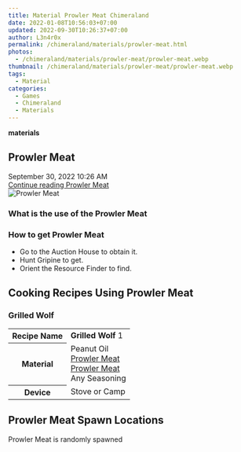 ```yaml
---
title: Material Prowler Meat Chimeraland
date: 2022-01-08T10:56:03+07:00
updated: 2022-09-30T10:26:37+07:00
author: L3n4r0x
permalink: /chimeraland/materials/prowler-meat.html
photos:
  - /chimeraland/materials/prowler-meat/prowler-meat.webp
thumbnail: /chimeraland/materials/prowler-meat/prowler-meat.webp
tags:
  - Material
categories:
  - Games
  - Chimeraland
  - Materials
---
```


<section id="bootstrap-wrapper">
  <link
    rel="stylesheet"
    href="https://cdn.statically.io/gh/dimaslanjaka/Web-Manajemen/40ac3225/css/bootstrap-4.5-wrapper.css"
  />
  <div
    class="row g-0 border rounded overflow-hidden flex-md-row mb-4 shadow-sm position-relative bg-light text-dark"
  >
    <div class="col p-4 d-flex flex-column position-static">
      <strong class="d-inline-block mb-2 text-success">materials</strong>
      <h2 class="mb-0">Prowler Meat</h2>
      <div class="mb-1 text-muted">September 30, 2022 10:26 AM</div>
      <a
        href="/chimeraland/materials/prowler-meat.html"
        class="stretched-link d-none"
        >Continue reading Prowler Meat</a
      >
    </div>
    <div class="col-auto d-none d-lg-block">
      <img
        src="/chimeraland/materials/prowler-meat/prowler-meat.webp"
        alt="Prowler Meat"
      />
    </div>
  </div>
  <div class="row bg-light text-dark">
    <div class="col-lg-6 col-12 mb-2">
      <div class="card">
        <div class="card-body">
          <h3 class="card-title">What is the use of the Prowler Meat</h3>
          <div class="card-text"><ul></ul></div>
        </div>
      </div>
    </div>
    <div class="col-lg-6 col-12 mb-2">
      <div class="card">
        <div class="card-body">
          <h3 class="card-title">How to get Prowler Meat</h3>
          <div class="card-text">
            <ul>
              <li>Go to the Auction House to obtain it.</li>
              <li>Hunt Gripine to get.</li>
              <li>Orient the Resource Finder to find.</li>
            </ul>
          </div>
        </div>
      </div>
    </div>
    <div class="col-12 mb-2">
      <h2 id="cookable">Cooking Recipes Using Prowler Meat</h2>
      <div id="recipe-grilled-wolf">
        <h3 id="item-grilled-wolf">Grilled Wolf</h3>
        <div class="mb-2">
          <table class="table">
            <tr>
              <th>Recipe Name</th>
              <td><b>Grilled Wolf</b> 1</td>
            </tr>
            <tr>
              <th>Material</th>
              <td>
                Peanut Oil<br /><a
                  class="text-decoration-none"
                  href="/chimeraland/materials/prowler-meat.html"
                  >Prowler Meat</a
                ><br /><a
                  class="text-decoration-none"
                  href="/chimeraland/materials/prowler-meat.html"
                  >Prowler Meat</a
                ><br />Any Seasoning
              </td>
            </tr>
            <tr>
              <th>Device</th>
              <td>Stove or Camp</td>
            </tr>
          </table>
        </div>
      </div>
    </div>
    <div class="col-12 mb-2">
      <h2>Prowler Meat Spawn Locations</h2>
      <p>Prowler Meat is randomly spawned</p>
    </div>
  </div>
</section>